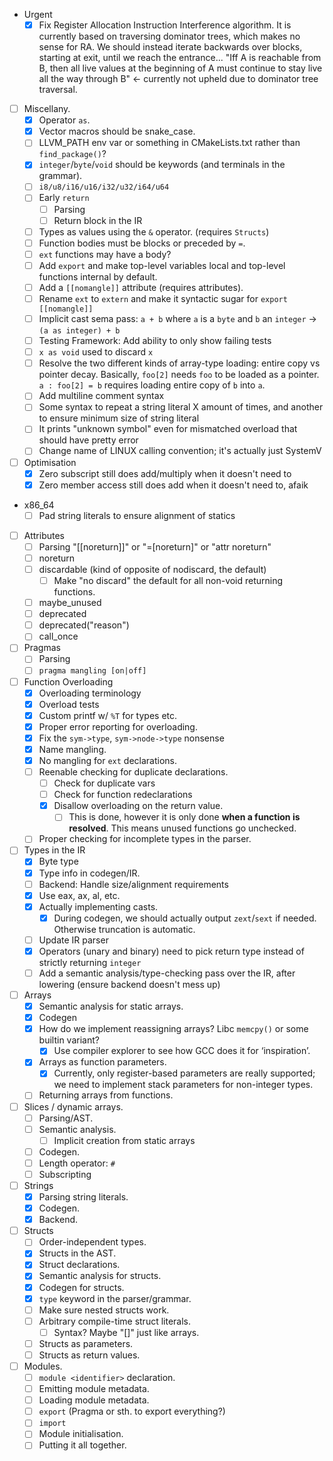 - Urgent
  - [x] Fix Register Allocation Instruction Interference algorithm. It is currently based on traversing dominator trees, which makes no sense for RA. We should instead iterate backwards over blocks, starting at exit, until we reach the entrance...
    "Iff A is reachable from B, then all live values at the beginning of A must continue to stay live all the way through B" <- currently not upheld due to dominator tree traversal.
- [ ] Miscellany.
  - [x] Operator `as`.
  - [x] Vector macros should be snake_case.
  - [ ] LLVM_PATH env var or something in CMakeLists.txt rather than `find_package()`?
  - [x] `integer`/`byte`/`void` should be keywords (and terminals in the grammar).
  - [ ] `i8/u8/i16/u16/i32/u32/i64/u64`
  - [ ] Early `return`
    - [ ] Parsing
    - [ ] Return block in the IR
  - [ ] Types as values using the `&` operator. (requires `Structs`)
  - [ ] Function bodies must be blocks or preceded by `=`.
  - [ ] `ext` functions may have a body?
  - [ ] Add `export` and make top-level variables local and top-level functions internal by default.
  - [ ] Add a `[[nomangle]]` attribute (requires attributes).
  - [ ] Rename `ext` to `extern` and make it syntactic sugar for `export [[nomangle]]`
  - [ ] Implicit cast sema pass: `a + b` where `a` is a `byte` and `b` an `integer` -> `(a as integer) + b`
  - [ ] Testing Framework: Add ability to only show failing tests
  - [ ] `x as void` used to discard `x`
  - [ ] Resolve the two different kinds of array-type loading: entire copy vs pointer decay. Basically, `foo[2]` needs `foo` to be loaded as a pointer. `a : foo[2] = b` requires loading entire copy of `b` into `a`.
  - [ ] Add multiline comment syntax
  - [ ] Some syntax to repeat a string literal X amount of times, and another to ensure minimum size of string literal
  - [ ] It prints "unknown symbol" even for mismatched overload that should have pretty error
  - [ ] Change name of LINUX calling convention; it's actually just SystemV
- [ ] Optimisation
  - [x] Zero subscript still does add/multiply when it doesn't need to
  - [x] Zero member access still does add when it doesn't need to, afaik
- x86_64
  - [ ] Pad string literals to ensure alignment of statics
- [ ] Attributes
  - [ ] Parsing  "[[noreturn]]" or "=[noreturn]" or "attr noreturn"
  - [ ] noreturn
  - [ ] discardable (kind of opposite of nodiscard, the default)
    - [ ] Make "no discard" the default for all non-void returning functions.
  - [ ] maybe_unused
  - [ ] deprecated
  - [ ] deprecated("reason")
  - [ ] call_once
- [ ] Pragmas
  - [ ] Parsing
  - [ ] `pragma mangling [on|off]`
- [ ] Function Overloading
  - [x] Overloading terminology
  - [x] Overload tests
  - [x] Custom printf w/ `%T` for types etc.
  - [x] Proper error reporting for overloading.
  - [x] Fix the `sym->type`, `sym->node->type` nonsense
  - [x] Name mangling.
  - [x] No mangling for `ext` declarations.
  - [ ] Reenable checking for duplicate declarations.
    - [ ] Check for duplicate vars
    - [ ] Check for function redeclarations
    - [x] Disallow overloading on the return value.
      - [ ] This is done, however it is only done **when a function is resolved**. This means unused functions go unchecked.
  - [ ] Proper checking for incomplete types in the parser.
- [ ] Types in the IR
  - [x] Byte type
  - [x] Type info in codegen/IR.
  - [ ] Backend: Handle size/alignment requirements
  - [x] Use eax, ax, al, etc.
  - [x] Actually implementing casts.
    - [x] During codegen, we should actually output `zext`/`sext` if needed. Otherwise truncation is automatic.
  - [ ] Update IR parser
  - [x] Operators (unary and binary) need to pick return type instead of strictly returning `integer`
  - [ ] Add a semantic analysis/type-checking pass over the IR, after lowering (ensure backend doesn't mess up)
- [ ] Arrays
  - [x] Semantic analysis for static arrays.
  - [x] Codegen
  - [x] How do we implement reassigning arrays? Libc `memcpy()` or some builtin variant?
    - [x] Use compiler explorer to see how GCC does it for ‘inspiration’.
  - [x] Arrays as function parameters.
    - [x] Currently, only register-based parameters are really supported; we need to implement stack parameters for non-integer types.
  - [ ] Returning arrays from functions.
- [ ] Slices / dynamic arrays.
  - [ ] Parsing/AST.
  - [ ] Semantic analysis.
    - [ ] Implicit creation from static arrays
  - [ ] Codegen.
  - [ ] Length operator: `#`
  - [ ] Subscripting
- [ ] Strings
  - [x] Parsing string literals.
  - [x] Codegen.
  - [x] Backend.
- [ ] Structs
  - [ ] Order-independent types.
  - [x] Structs in the AST.
  - [x] Struct declarations.
  - [x] Semantic analysis for structs.
  - [x] Codegen for structs.
  - [x] `type` keyword in the parser/grammar.
  - [ ] Make sure nested structs work.
  - [ ] Arbitrary compile-time struct literals.
    - [ ] Syntax? Maybe "[]" just like arrays.
  - [ ] Structs as parameters.
  - [ ] Structs as return values.
- [ ] Modules.
  - [ ] `module <identifier>` declaration.
  - [ ] Emitting module metadata.
  - [ ] Loading module metadata.
  - [ ] `export` (Pragma or sth. to export everything?)
  - [ ] `import`
  - [ ] Module initialisation.
  - [ ] Putting it all together.
